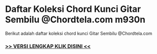 
 # Daftar Koleksi Chord  Kunci Gitar Sembilu @Chordtela.com m930n


Berikut adalah daftar koleksi chord  kunci Gitar Sembilu @Chordtela.com

###  <a href="https://shortlighzx.web.app?sq=Daftar Koleksi Chord  Kunci Gitar Sembilu @Chordtela.com"> >> VERSI LENGKAP KLIK DISINI << </a>
